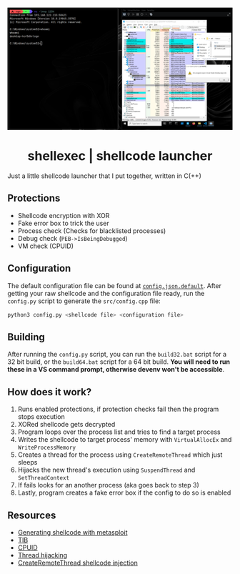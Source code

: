 <h1 align="center">
  <img src="assets/showcase.png"/>  
  <br>
  <br>
  shellexec | shellcode launcher  
</h1>

Just a little shellcode launcher that I put together, written in C(++)

## Protections 
- Shellcode encryption with XOR
- Fake error box to trick the user
- Process check (Checks for blacklisted processes)
- Debug check (`PEB->IsBeingDebugged`) 
- VM check (CPUID)

## Configuration
The default configuration file can be found at [`config.json.default`](config.json.default).
After getting your raw shellcode and the configuration file ready, run the `config.py` script to 
generate the `src/config.cpp` file:
```bash	
python3 config.py <shellcode file> <configuration file> 
```

## Building
After running the `config.py` script, you can run the `build32.bat` script for a 32 bit build, 
or the `build64.bat` script for a 64 bit build. **You will need to run these in a VS command prompt,
otherwise devenv won't be accessible**.

## How does it work?
1. Runs enabled protections, if protection checks fail then the program stops execution
2. XORed shellcode gets decrypted
3. Program loops over the process list and tries to find a target process 
4. Writes the shellcode to target process' memory with `VirtualAllocEx` and `WriteProcessMemory`
5. Creates a thread for the process using `CreateRemoteThread` which just sleeps
6. Hijacks the new thread's execution using `SuspendThread` and `SetThreadContext`
7. If fails looks for an another process (aka goes back to step 3)
8. Lastly, program creates a fake error box if the config to do so is enabled 

## Resources
- [Generating shellcode with metasploit](https://docs.metasploit.com/docs/using-metasploit/basics/how-to-use-msfvenom.html)
- [TIB](https://wikiless.org/wiki/Win32_Thread_Information_Block?lang=en)
- [CPUID](https://wikiless.org/wiki/CPUID?lang=en)
- [Thread hijacking](https://www.ired.team/offensive-security/code-injection-process-injection/injecting-to-remote-process-via-thread-hijacking)
- [CreateRemoteThread shellcode injection](https://www.ired.team/offensive-security/code-injection-process-injection/process-injection)
